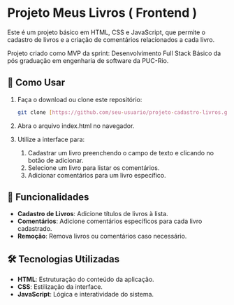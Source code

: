 # Projeto Meus Livros ( Frontend )

Este é um projeto básico em HTML, CSS e JavaScript, que permite o cadastro de livros e a criação de comentários relacionados a cada livro.

Projeto criado como MVP da sprint: Desenvolvimento Full Stack Básico da pós graduação em engenharia de software da PUC-Rio.

## 🎯 Como Usar

1. Faça o download ou clone este repositório:

   ```bash
   git clone [https://github.com/seu-usuario/projeto-cadastro-livros.git](https://github.com/LucasEduMartins/meus-livros-frontend.git)

   ```

2. Abra o arquivo index.html no navegador.

3. Utilize a interface para:
   1. Cadastrar um livro preenchendo o campo de texto e clicando no botão de adicionar.
   2. Selecione um livro para listar os comentários.
   3. Adicionar comentários para um livro específico.

## 🚀 Funcionalidades

- **Cadastro de Livros**: Adicione títulos de livros à lista.
- **Comentários**: Adicione comentários específicos para cada livro cadastrado.
- **Remoção**: Remova livros ou comentários caso necessário.

## 🛠️ Tecnologias Utilizadas

- **HTML**: Estruturação do conteúdo da aplicação.
- **CSS**: Estilização da interface.
- **JavaScript**: Lógica e interatividade do sistema.
